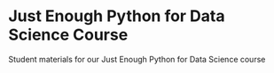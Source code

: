 # Just Enough Python for Data Science Course

Student materials for our Just Enough Python for Data Science course
